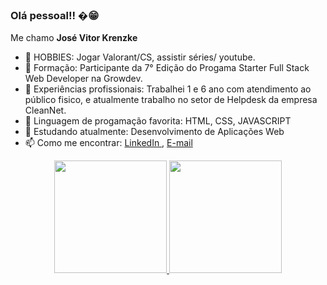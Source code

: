 ###   Olá pessoal!! �😁
<p>Me chamo <strong>José Vitor Krenzke</strong></p>

- 🔭 HOBBIES: Jogar Valorant/CS, assistir séries/ youtube.
- 🌱 Formação: Participante da 7° Edição do Progama Starter Full Stack Web Developer na Growdev.
- 👯 Experiências profissionais: Trabalhei 1 e 6 ano com atendimento ao público fisico, e atualmente trabalho no setor de Helpdesk da empresa CleanNet.
- 🤔 Linguagem de progamação favorita: HTML, CSS, JAVASCRIPT
- 💬 Estudando atualmente: Desenvolvimento de Aplicações Web
- 📫 Como me encontrar: <a href="https://www.linkedin.com/in/jose-krenzke-3281b81b0/"> LinkedIn </a>, <a href="mailto:krenzkejose@gmail.com" target="_blank"> E-mail </a>

<div align="center">
  <a href="https://github.com/JoseKrenzke">
  <img height="180em" src="https://github-readme-stats.vercel.app/api?username=montoyaaa&show_icons=true&theme=city_lights&include_all_commits=true&count_private=true"/>
  <img height="180em" src="https://github-readme-stats.vercel.app/api/top-langs/?username=montoyaaa&layout=compact&langs_count=7&theme=city_lights"/>
</div>
